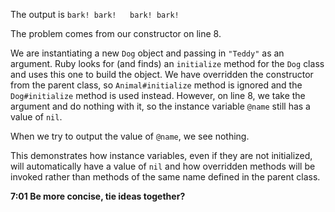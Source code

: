 The output is `bark! bark!   bark! bark!`

The problem comes from our constructor on line 8.

We are instantiating a new `Dog` object and passing in `"Teddy"` as an argument. Ruby looks for (and finds) an `initialize` method for the `Dog` class and uses this one to build the object. We have overridden the constructor from the parent class, so `Animal#initialize` method is ignored and the `Dog#initialize` method is used instead. However, on line 8, we take the argument and do nothing with it, so the instance variable `@name` still has a value of `nil`. 

When we try to output the value of `@name`, we see nothing.

This demonstrates how instance variables, even if they are not initialized, will automatically have a value of `nil` and how overridden methods will be invoked rather than methods of the same name defined in the parent class.

**7:01 Be more concise, tie ideas together?**